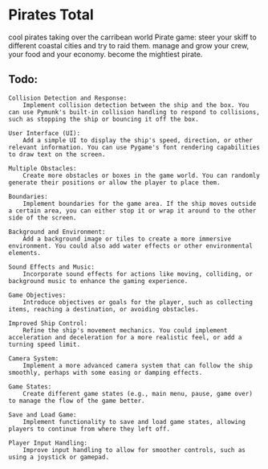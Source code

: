 # Pirates Total
 
cool pirates taking over the carribean world
Pirate game:
steer your skiff to different coastal cities and try to raid them.
manage and grow your crew, your food and your economy.
become the mightiest pirate.

## Todo:



    Collision Detection and Response:
        Implement collision detection between the ship and the box. You can use Pymunk's built-in collision handling to respond to collisions, such as stopping the ship or bouncing it off the box.

    User Interface (UI):
        Add a simple UI to display the ship's speed, direction, or other relevant information. You can use Pygame's font rendering capabilities to draw text on the screen.

    Multiple Obstacles:
        Create more obstacles or boxes in the game world. You can randomly generate their positions or allow the player to place them.

    Boundaries:
        Implement boundaries for the game area. If the ship moves outside a certain area, you can either stop it or wrap it around to the other side of the screen.

    Background and Environment:
        Add a background image or tiles to create a more immersive environment. You could also add water effects or other environmental elements.

    Sound Effects and Music:
        Incorporate sound effects for actions like moving, colliding, or background music to enhance the gaming experience.

    Game Objectives:
        Introduce objectives or goals for the player, such as collecting items, reaching a destination, or avoiding obstacles.

    Improved Ship Control:
        Refine the ship's movement mechanics. You could implement acceleration and deceleration for a more realistic feel, or add a turning speed limit.

    Camera System:
        Implement a more advanced camera system that can follow the ship smoothly, perhaps with some easing or damping effects.

    Game States:
        Create different game states (e.g., main menu, pause, game over) to manage the flow of the game better.

    Save and Load Game:
        Implement functionality to save and load game states, allowing players to continue from where they left off.

    Player Input Handling:
        Improve input handling to allow for smoother controls, such as using a joystick or gamepad.
